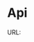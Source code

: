 # Api
 
URL: [](http://158.39.188.204/steg1/api)

<api-doc openapi-path="../specifications/api.yaml"></api-doc>



<!--
## UserController

### Overview

The `UsersController` class handles user-related API operations, specifically:

- `GET getAllUsers()`: Retrieve all users from the database.
- `POST createUser()`: Create a new user in the database.

---

### Method: `GET getAllUsers()`

#### Endpoint: `GET /api/index.php?route=users`
This endpoint retrieves all users from the `users` table and returns the data in JSON format.

#### Response Format:
The response is a JSON-encoded array of users, where each user is represented by the following keys:
- `user_id` (string): The user's unique ID.
- `email` (string): The user's email address.
- `user_type` (string): The user's type (e.g., 'student', 'admin').
- `created_at` (string): The date and time when the user was created in the database.

#### Example Response:
```json
[
    {
        "user_id": "1",
        "email": "tony@stark.com",
        "user_type": "student",
        "created_at": "2025-01-19 12:51:46"
    }
]
```

------------------------------------------------------------------------------------------------------------------------

### Method: `POST createUser()`

#### Endpoint: `POST /api/index.php?route=users`

#### Parameters:
- `email` (string): The user's email address (e.g., `tony@stark.com`).
- `password` (string): The user's password (e.g., `strongpassword123`).
- `user_type` (string): The type of user (e.g., `admin`, `user`).

#### Request Body Example:
```json
{
    "email": "tony@stark.com",
    "password": "strongpassword123",
    "user_type": "admin"
}
```
#### Response:

##### Example Success Response:
```json
{
    "status": "success",
    "message": "User created successfully",
    "user": {
        "email": "tony@stark.com",
        "user_type": "admin"
    }
}

```

##### Example Error Response:
```json
{
    "error": "Missing required fields: email, password, user_type"
}
```

-->







<!--

### Method: ``

#### Endpoint: ``


#### Response Format:

#### Example Response:
```json

```

#### Parameters:

#### Request Body Example:
```json

```

#### Response:

##### Example Success Response:
```json

```

##### Example Error Response:
```json

```


-->
